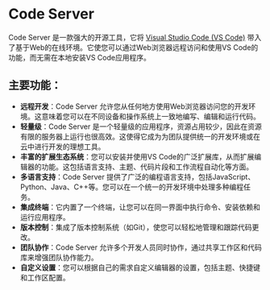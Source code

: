 # Code Server

Code Server 是一款强大的开源工具，它将 [Visual Studio Code (VS Code)](https://code.visualstudio.com/) 带入了基于Web的在线环境。它使您可以通过Web浏览器远程访问和使用VS Code的功能，而无需在本地安装VS Code应用程序。

## 主要功能：

- **远程开发**：Code Server 允许您从任何地方使用Web浏览器访问您的开发环境。这意味着您可以在不同设备和操作系统上一致地编写、编辑和运行代码。
- **轻量级**：Code Server 是一个轻量级的应用程序，资源占用较少，因此在资源有限的服务器上运行也很高效。这使得它成为为团队提供统一的开发环境或在云中进行开发的理想工具。
- **丰富的扩展生态系统**：您可以安装并使用VS Code的广泛扩展库，从而扩展编辑器的功能。这包括语言支持、主题、代码片段和工作流程自动化等方面。
- **多语言支持**：Code Server 提供了广泛的编程语言支持，包括JavaScript、Python、Java、C++等。您可以在一个统一的开发环境中处理多种编程任务。
- **集成终端**：它内置了一个终端，让您可以在同一界面中执行命令、安装依赖和运行应用程序。
- **版本控制**：集成了版本控制系统（如Git），使您可以轻松地管理和跟踪代码更改。
- **团队协作**：Code Server 允许多个开发人员同时协作，通过共享工作区和代码库来增强团队协作能力。
- **自定义设置**：您可以根据自己的需求自定义编辑器的设置，包括主题、快捷键和工作区配置。